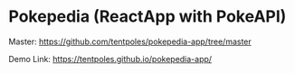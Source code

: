 # Pokepedia (ReactApp with PokeAPI)  



Master: https://github.com/tentpoles/pokepedia-app/tree/master

Demo Link: https://tentpoles.github.io/pokepedia-app/
